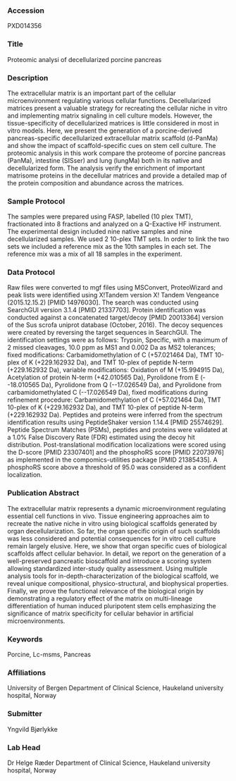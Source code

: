 ### Accession
PXD014356

### Title
Proteomic analysi of decellularized porcine pancreas

### Description
The extracellular matrix is an important part of the cellular microenvironment regulating various cellular functions. Decellularized matrices present a valuable strategy for recreating the cellular niche in vitro and implementing matrix signaling in cell culture models. However, the tissue-specificity of decellularized matrices is little considered in most in vitro models. Here, we present the generation of a porcine-derived pancreas-specific decellularized extracellular matrix scaffold (d-PanMa) and show the impact of scaffold-specific cues on stem cell culture.  The proteomic analysis in this work compare the proteome of porcine pancreas (PanMa), intestine (SISser) and lung (lungMa) both in its native and decellularized form.  The analysis verify the enrichment of important matrisome proteins in the decellular matrices and provide a detailed map of the protein composition and abundance across the matrices.

### Sample Protocol
The samples were prepared using FASP, labelled (10 plex TMT), fractionated into 8 fractions and analyzed on a Q-Exactive HF instrument. The experimental design included nine native samples and nine decellularized samples. We used 2 10-plex TMT sets. In order to link the two sets we included a reference mix as the 10th samples in each set. The reference mix was a mix of all 18 samples in the experiment.

### Data Protocol
Raw files were converted to mgf files using MSConvert, ProteoWizard and peak lists were identified using X!Tandem version X! Tandem Vengeance (2015.12.15.2) [PMID 14976030]. The search was conducted using SearchGUI version 3.1.4 [PMID  21337703]. Protein identification was conducted against a concatenated target/decoy [PMID 20013364] version of the Sus scrofa uniprot database (October, 2016). The decoy sequences were created by reversing the target sequences in SearchGUI. The identification settings were as follows: Trypsin, Specific, with a maximum of 2 missed cleavages, 10.0 ppm as MS1 and 0.002 Da as MS2 tolerances; fixed modifications: Carbamidomethylation of C (+57.021464 Da), TMT 10-plex of K (+229.162932 Da), and TMT 10-plex of peptide N-term (+229.162932 Da), variable modifications: Oxidation of M (+15.994915 Da), Acetylation of protein N-term (+42.010565 Da), Pyrolidone from E (--18.010565 Da), Pyrolidone from Q (--17.026549 Da), and Pyrolidone from carbamidomethylated C (--17.026549 Da), fixed modifications during refinement procedure: Carbamidomethylation of C (+57.021464 Da), TMT 10-plex of K (+229.162932 Da), and TMT 10-plex of peptide N-term (+229.162932 Da).   Peptides and proteins were inferred from the spectrum identification results using PeptideShaker version 1.14.4 [PMID 25574629]. Peptide Spectrum Matches (PSMs), peptides and proteins were validated at a 1.0% False Discovery Rate (FDR) estimated using the decoy hit distribution. Post-translational modification localizations were scored using the D-score [PMID 23307401] and the phosphoRS score [PMID 22073976] as implemented in the compomics-utilities package [PMID 21385435]. A phosphoRS score above a threshold of 95.0 was considered as a confident localization.

### Publication Abstract
The extracellular matrix represents a dynamic microenvironment regulating essential cell functions in vivo. Tissue engineering approaches aim to recreate the native niche in vitro using biological scaffolds generated by organ decellularization. So far, the organ specific origin of such scaffolds was less considered and potential consequences for in vitro cell culture remain largely elusive. Here, we show that organ specific cues of biological scaffolds affect cellular behavior. In detail, we report on the generation of a well-preserved pancreatic bioscaffold and introduce a scoring system allowing standardized inter-study quality assessment. Using multiple analysis tools for in-depth-characterization of the biological scaffold, we reveal unique compositional, physico-structural, and biophysical properties. Finally, we prove the functional relevance of the biological origin by demonstrating a regulatory effect of the matrix on multi-lineage differentiation of human induced pluripotent stem cells emphasizing the significance of matrix specificity for cellular behavior in artificial microenvironments.

### Keywords
Porcine, Lc-msms, Pancreas

### Affiliations
University of Bergen
Department of Clinical Science, Haukeland university hospital, Norway

### Submitter
Yngvild Bjørlykke

### Lab Head
Dr Helge Ræder
Department of Clinical Science, Haukeland university hospital, Norway


